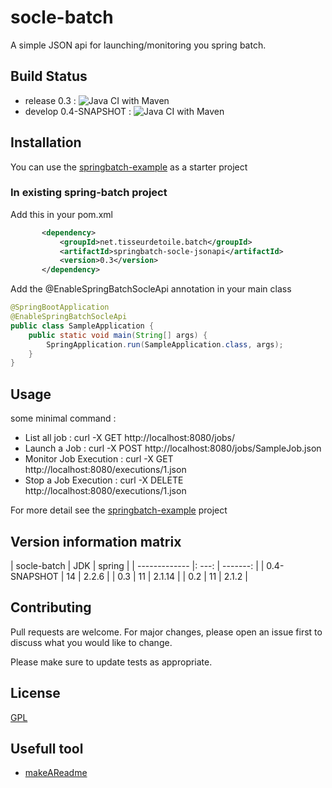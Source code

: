 # socle-batch

A simple JSON api for launching/monitoring you spring batch. 

## Build Status

- release 0.3 : ![Java CI with Maven](https://github.com/tisseurdetoile/socle-batch/workflows/Java%20CI%20with%20Maven/badge.svg?branch=release)
- develop 0.4-SNAPSHOT : ![Java CI with Maven](https://github.com/tisseurdetoile/socle-batch/workflows/Java%20CI%20with%20Maven/badge.svg?branch=develop)
    
## Installation

You can use the [springbatch-example](https://github.com/tisseurdetoile/socle-batch/tree/master/springbatch-example) as a starter project

### In existing spring-batch project

Add this in your pom.xml

```xml
       <dependency>
           <groupId>net.tisseurdetoile.batch</groupId>
           <artifactId>springbatch-socle-jsonapi</artifactId>
           <version>0.3</version>
       </dependency>
```


Add the @EnableSpringBatchSocleApi annotation in your main class

```java
@SpringBootApplication
@EnableSpringBatchSocleApi
public class SampleApplication {
    public static void main(String[] args) {
        SpringApplication.run(SampleApplication.class, args);
    }
}
```

## Usage

some minimal command :

- List all job : curl -X GET http://localhost:8080/jobs/ 
- Launch a Job : curl -X POST http://localhost:8080/jobs/SampleJob.json
- Monitor Job Execution :  curl -X GET http://localhost:8080/executions/1.json
- Stop a Job Execution : curl -X DELETE http://localhost:8080/executions/1.json

For more detail see the [springbatch-example](https://github.com/tisseurdetoile/socle-batch/tree/master/springbatch-example) project

## Version information matrix

| socle-batch   |  JDK  |   spring |
| ------------- |: ---: | -------: |
| 0.4-SNAPSHOT  | 14    |  2.2.6   |
| 0.3           | 11    |  2.1.14  |
| 0.2           | 11    |  2.1.2   |

## Contributing

Pull requests are welcome. For major changes, please open an issue first to discuss what you would like to change.

Please make sure to update tests as appropriate.

## License

[GPL](https://choosealicense.com/licenses/gpl-3.0/)

## Usefull tool

- [makeAReadme](https://www.makeareadme.com/)
